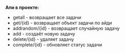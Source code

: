 **Апи в проекте:**

* getall - возвращает все задачи
* get/{id} - возвращает объект задачи по айди
* addrandom/{id} - возвращает случайную задачу
* add - создаёт новую задачу
* delete/{id} - удаляет задачу
* complete/{id} - обновляет статус задачи